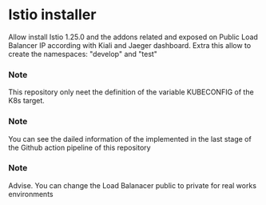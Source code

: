 # Istio installer
Allow install Istio 1.25.0 and the addons related and exposed on Public Load Balancer IP according with Kiali and Jaeger dashboard.
Extra this allow to create the namespaces: "develop" and "test"

### Note
This repository only neet the definition of the variable KUBECONFIG of the K8s target.

### Note
You can see the dailed information of the implemented in the last stage of the Github action pipeline of this repository

### Note
Advise. You can change the Load Balanacer public to private for real works environments
